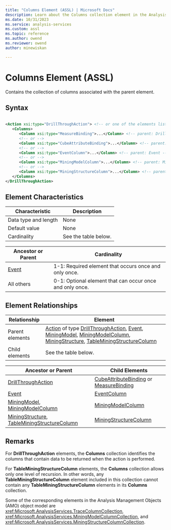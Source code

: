 ```yaml
---
title: "Columns Element (ASSL) | Microsoft Docs"
description: Learn about the Columns collection element in the Analysis Services Scripting Language (ASSL) schema.
ms.date: 10/31/2023
ms.service: analysis-services
ms.custom: assl
ms.topic: reference
ms.author: owend
ms.reviewer: owend
author: minewiskan

---
```

# Columns Element (ASSL)

  Contains the collection of columns associated with the parent element.  
  
## Syntax  
  
```xml  
  
<Action xsi:type="DrillThroughAction"> <!-- or one of the elements listed below in the Element Relationships table -->  
   <Columns>  
      <Column xsi:type="MeasureBinding">...</Column> <!-- parent: DrillThroughAction -->  
      <!-- or -->  
      <Column xsi:type="CubeAttributeBinding">...</Column> <!-- parent: DrillThroughAction -->  
      <!-- or -->  
      <Column xsi:type="EventColumn">...</Column> <!-- parent: Event -->  
      <!-- or -->  
      <Column xsi:type="MiningModelColumn">...</Column> <!-- parent: MiningModel or MiningModelColumn -->  
      <!-- or -->  
      <Column xsi:type="MiningStructureColumn">...</Column> <!-- parent: MiningStructure or TableMiningStructureColumn -->  
   </Columns>  
</DrillThroughAction>  
```  
  
## Element Characteristics  
  
|Characteristic|Description|  
|--------------------|-----------------|  
|Data type and length|None|  
|Default value|None|  
|Cardinality|See the table below.|  
  
|Ancestor or Parent|Cardinality|  
|------------------------|-----------------|  
|[Event](../objects/event-element-assl.md)|1-1: Required element that occurs once and only once.|  
|All others|0-1: Optional element that can occur once and only once.|  
  
## Element Relationships  
  
|Relationship|Element|  
|------------------|-------------|  
|Parent elements|[Action](../objects/action-element-assl.md) of type [DrillThroughAction](../data-type/drillthroughaction-data-type-assl.md), [Event](../objects/event-element-assl.md), [MiningModel](../objects/miningmodel-element-assl.md), [MiningModelColumn](../data-type/miningmodelcolumn-data-type-assl.md), [MiningStructure](../objects/miningstructure-element-assl.md), [TableMiningStructureColumn](../data-type/tableminingstructurecolumn-data-type-assl.md)|  
|Child elements|See the table below.|  
  
|Ancestor or Parent|Child Elements|  
|------------------------|--------------------|  
|[DrillThroughAction](../data-type/drillthroughaction-data-type-assl.md)|[CubeAttributeBinding](../data-type/cubeattributebinding-data-type-assl.md) or [MeasureBinding](../data-type/measurebinding-data-type-assl.md)|  
|[Event](../objects/event-element-assl.md)|[EventColumn](../data-type/eventcolumn-data-type-assl.md)|  
|[MiningModel](../objects/miningmodel-element-assl.md), [MiningModelColumn](../data-type/miningmodelcolumn-data-type-assl.md)|[MiningModelColumn](../data-type/miningmodelcolumn-data-type-assl.md)|  
|[MiningStructure](../objects/miningstructure-element-assl.md), [TableMiningStructureColumn](../data-type/tableminingstructurecolumn-data-type-assl.md)|[MiningStructureColumn](../data-type/miningstructurecolumn-data-type-assl.md)|  
  
## Remarks  
 For **DrillThroughAction** elements, the **Columns** collection identifies the columns that contain data to be returned when the action is performed.  
  
 For **TableMiningStructureColumn** elements, the **Columns** collection allows only one level of recursion. In other words, any **TableMiningStructureColumn** element included in this collection cannot contain any **TableMiningStructureColumn** elements in its **Columns** collection.  
  
 Some of the corresponding elements in the Analysis Management Objects (AMO) object model are <xref:Microsoft.AnalysisServices.TraceColumnCollection>, <xref:Microsoft.AnalysisServices.MiningModelColumnCollection>, and <xref:Microsoft.AnalysisServices.MiningStructureColumnCollection>.  

